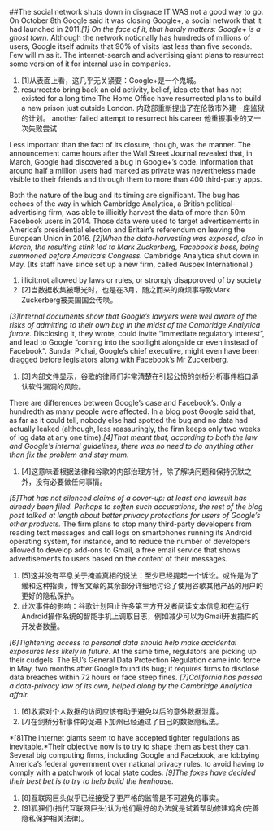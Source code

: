 ##The social network shuts down in disgrace
IT WAS not a good way to go. On October 8th Google said it was closing Google+, a social network that it had launched in 2011.*[1] On the face of it, that hardly matters: Google+ is a ghost town.* Although the network notionally has hundreds of millions of users, Google itself admits that 90% of visits last less than five seconds. Few will miss it. The internet-search and advertising giant plans to resurrect some version of it for internal use in companies.
1. [1]从表面上看，这几乎无关紧要：Google+是一个鬼城。
2. resurrect:to bring back an old activity, belief, idea etc that has not existed for a long time
The Home Office have resurrected plans to build a new prison just outside London. 
内政部重新提出了在伦敦市外建一座监狱的计划。
another failed attempt to resurrect his career
他重振事业的又一次失败尝试

Less important than the fact of its closure, though, was the manner. The announcement came hours after the Wall Street Journal revealed that, in March, Google had discovered a bug in Google+’s code. Information that around half a million users had marked as private was nevertheless made visible to their friends and through them to more than 400 third-party apps.

Both the nature of the bug and its timing are significant. The bug has echoes of the way in which Cambridge Analytica, a British political-advertising firm, was able to illicitly harvest the data of more than 50m Facebook users in 2014. Those data were used to target advertisements in America’s presidential election and Britain’s referendum on leaving the European Union in 2016. *[2]When the data-harvesting was exposed, also in March, the resulting stink led to Mark Zuckerberg, Facebook’s boss, being summoned before America’s Congress.* Cambridge Analytica shut down in May. (Its staff have since set up a new firm, called Auspex International.)
1. illicit:not allowed by laws or rules, or strongly disapproved of by society
2. [2]当数据收集被曝光时，也是在3月，随之而来的麻烦事导致Mark Zuckerberg被美国国会传唤。

*[3]Internal documents show that Google’s lawyers were well aware of the risks of admitting to their own bug in the midst of the Cambridge Analytica furore.* Disclosing it, they wrote, could invite “immediate regulatory interest”, and lead to Google “coming into the spotlight alongside or even instead of Facebook”. Sundar Pichai, Google’s chief executive, might even have been dragged before legislators along with Facebook’s Mr Zuckerberg.
1. [3]内部文件显示，谷歌的律师们非常清楚在引起公愤的剑桥分析事件档口承认软件漏洞的风险。

There are differences between Google’s case and Facebook’s. Only a hundredth as many people were affected. In a blog post Google said that, as far as it could tell, nobody else had spotted the bug and no data had actually leaked (although, less reassuringly, the firm keeps only two weeks of log data at any one time).*[4]That meant that, according to both the law and Google’s internal guidelines, there was no need to do anything other than fix the problem and stay mum.*
1. [4]这意味着根据法律和谷歌的内部治理方针，除了解决问题和保持沉默之外，没有必要做任何事情。

*[5]That has not silenced claims of a cover-up: at least one lawsuit has already been filed. Perhaps to soften such accusations, the rest of the blog post talked at length about better privacy protections for users of Google’s other products.* The firm plans to stop many third-party developers from reading text messages and call logs on smartphones running its Android operating system, for instance, and to reduce the number of developers allowed to develop add-ons to Gmail, a free email service that shows advertisements to users based on the content of their messages.
1. [5]这并没有平息关于掩盖真相的说法：至少已经提起一个诉讼。或许是为了缓和这种指责，博客文章的其余部分详细地讨论了使用谷歌其他产品的用户的更好的隐私保护。
2. 此次事件的影响：谷歌计划阻止许多第三方开发者阅读文本信息和在运行Android操作系统的智能手机上调取日志，例如减少可以为Gmail开发插件的开发者数量。

*[6]Tightening access to personal data should help make accidental exposures less likely in future.* At the same time, regulators are picking up their cudgels. The EU’s General Data Protection Regulation came into force in May, two months after Google found its bug; it requires firms to disclose data breaches within 72 hours or face steep fines. *[7]California has passed a data-privacy law of its own, helped along by the Cambridge Analytica affair.*
1. [6]收紧对个人数据的访问应该有助于避免以后的意外数据泄露。
2. [7]在剑桥分析事件的促进下加州已经通过了自己的数据隐私法。

*[8]The internet giants seem to have accepted tighter regulations as inevitable.*Their objective now is to try to shape them as best they can. Several big computing firms, including Google and Facebook, are lobbying America’s federal government over national privacy rules, to avoid having to comply with a patchwork of local state codes. *[9]The foxes have decided their best bet is to try to help build the henhouse.*
1. [8]互联网巨头似乎已经接受了更严格的监管是不可避免的事实。
2. [9]狐狸们(指代互联网巨头)认为他们最好的办法就是试着帮助修建鸡舍(完善隐私保护相关法律)。